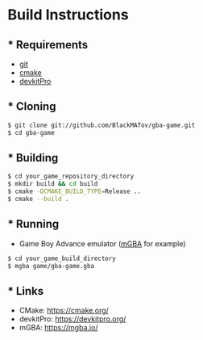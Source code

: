 # Build Instructions

## * Requirements

- [git](https://git-scm.com/)
- [cmake](https://cmake.org/)
- [devkitPro](https://devkitpro.org/wiki/devkitPro_pacman)

## * Cloning

```bash
$ git clone git://github.com/BlackMATov/gba-game.git
$ cd gba-game
```

## * Building

```bash
$ cd your_game_repository_directory
$ mkdir build && cd build
$ cmake -DCMAKE_BUILD_TYPE=Release ..
$ cmake --build .
```

## * Running

- Game Boy Advance emulator ([mGBA](https://mgba.io/) for example)

```bash
$ cd your_game_build_directory
$ mgba game/gba-game.gba
```

## * Links

- CMake: https://cmake.org/
- devkitPro: https://devkitpro.org/
- mGBA: https://mgba.io/

